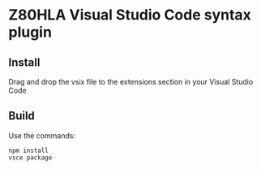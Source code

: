 # Z80HLA Visual Studio Code syntax plugin

## Install


Drag and drop the vsix file to the extensions section in your Visual Studio Code

## Build

Use the commands:  

```
npm install
vsce package
```